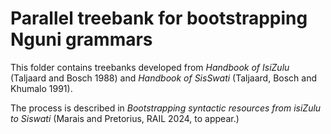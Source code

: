 # Parallel treebank for bootstrapping Nguni grammars

This folder contains treebanks developed from _Handbook of IsiZulu_ (Taljaard and Bosch 1988) and _Handbook of SisSwati_ (Taljaard, Bosch and Khumalo 1991).

The process is described in _Bootstrapping syntactic resources from isiZulu to Siswati_ (Marais and Pretorius, RAIL 2024, to appear.)